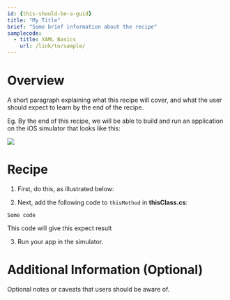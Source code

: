 ```yaml
---
id: {this-should-be-a-guid}  
title: "My Title"
brief: "Some brief information about the recipe"
samplecode:
  - title: XAML Basics  
    url: /link/to/sample/ 
---
```


# Overview

A short paragraph explaining what this recipe will cover, and what the user should expect to learn by the end of the recipe.

Eg.
By the end of this recipe, we will be able to build and run an application on the iOS simulator that looks like this:

[ ![](Images/image_name.png)](Images/image_name.png)

# Recipe

1. First, do this, as illustrated below:

2. Next, add the following code to `thisMethod` in **thisClass.cs**:

```
Some code
```

This code will give this expect result

3. Run your app in the simulator.


# Additional Information (Optional)

Optional notes or caveats that users should be aware of.
